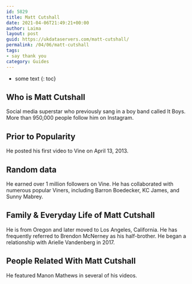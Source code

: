 ```yaml
---
id: 5829
title: Matt Cutshall
date: 2021-04-06T21:49:21+00:00
author: Laima
layout: post
guid: https://ukdataservers.com/matt-cutshall/
permalink: /04/06/matt-cutshall
tags:
- say thank you
category: Guides
---
```


* some text
{: toc}


## Who is Matt Cutshall
                  
                  
                  
Social media superstar who previously sang in a boy band called It Boys. More than 950,000 people follow him on Instagram.
                  
              
            
              
            
                
                
                
## Prior to Popularity
                  
                  
                  
He posted his first video to Vine on April 13, 2013.
                  
              
            
              
            
                
                
                
## Random data
                  
                  
                  
He earned over 1 million followers on Vine. He has collaborated with numerous popular Viners, including Barron Boedecker, KC James, and Sunny Mabrey.
                  
              
            
              
            
                
                
                
## Family & Everyday Life of Matt Cutshall
                  
                  
                  
He is from Oregon and later moved to Los Angeles, California. He has frequently referred to Brendon McNerney as his half-brother. He began a relationship with Arielle Vandenberg in 2017. 
                  
              
            
              
            
                
                
                
## People Related With Matt Cutshall
                  
                  
                  
He featured Manon Mathews in several of his videos. 
                  
              
            
              
            
                
              
            
              
              
            
            
              
            
          
          
          